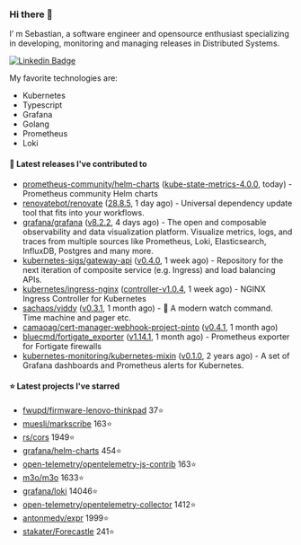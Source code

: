 ### Hi there 👋

I’ m Sebastian, a software engineer and opensource enthusiast specializing in developing, monitoring and managing releases in Distributed Systems.

[![Linkedin Badge](https://img.shields.io/badge/-LinkedIn-blue?style=flat&logo=Linkedin&logoColor=white&link=https://www.linkedin.com/in/sebastian-poxhofer/)](https://www.linkedin.com/in/sebastian-poxhofer/)

My favorite technologies are:
 - Kubernetes
 - Typescript
 - Grafana
 - Golang
 - Prometheus
 - Loki




#### 🚀 Latest releases I've contributed to

- [prometheus-community/helm-charts](https://github.com/prometheus-community/helm-charts) ([kube-state-metrics-4.0.0](https://github.com/prometheus-community/helm-charts/releases/tag/kube-state-metrics-4.0.0), today) - Prometheus community Helm charts
- [renovatebot/renovate](https://github.com/renovatebot/renovate) ([28.8.5](https://github.com/renovatebot/renovate/releases/tag/28.8.5), 1 day ago) - Universal dependency update tool that fits into your workflows.
- [grafana/grafana](https://github.com/grafana/grafana) ([v8.2.2](https://github.com/grafana/grafana/releases/tag/v8.2.2), 4 days ago) - The open and composable observability and data visualization platform. Visualize metrics, logs, and traces from multiple sources like Prometheus, Loki, Elasticsearch, InfluxDB, Postgres and many more. 
- [kubernetes-sigs/gateway-api](https://github.com/kubernetes-sigs/gateway-api) ([v0.4.0](https://github.com/kubernetes-sigs/gateway-api/releases/tag/v0.4.0), 1 week ago) - Repository for the next iteration of composite service (e.g. Ingress) and load balancing APIs.
- [kubernetes/ingress-nginx](https://github.com/kubernetes/ingress-nginx) ([controller-v1.0.4](https://github.com/kubernetes/ingress-nginx/releases/tag/controller-v1.0.4), 1 week ago) - NGINX Ingress Controller for Kubernetes
- [sachaos/viddy](https://github.com/sachaos/viddy) ([v0.3.1](https://github.com/sachaos/viddy/releases/tag/v0.3.1), 1 month ago) - 👀 A modern watch command. Time machine and pager etc.
- [camaoag/cert-manager-webhook-project-pinto](https://github.com/camaoag/cert-manager-webhook-project-pinto) ([v0.4.1](https://github.com/camaoag/cert-manager-webhook-project-pinto/releases/tag/v0.4.1), 1 month ago)
- [bluecmd/fortigate_exporter](https://github.com/bluecmd/fortigate_exporter) ([v1.14.1](https://github.com/bluecmd/fortigate_exporter/releases/tag/v1.14.1), 1 month ago) - Prometheus exporter for Fortigate firewalls
- [kubernetes-monitoring/kubernetes-mixin](https://github.com/kubernetes-monitoring/kubernetes-mixin) ([v0.1.0](https://github.com/kubernetes-monitoring/kubernetes-mixin/releases/tag/v0.1.0), 2 years ago) -  A set of Grafana dashboards and Prometheus alerts for Kubernetes.

#### ⭐ Latest projects I've starred

- [fwupd/firmware-lenovo-thinkpad](https://github.com/fwupd/firmware-lenovo-thinkpad}) 37⭐
- [muesli/markscribe](https://github.com/muesli/markscribe}) 163⭐
- [rs/cors](https://github.com/rs/cors}) 1949⭐
- [grafana/helm-charts](https://github.com/grafana/helm-charts}) 454⭐
- [open-telemetry/opentelemetry-js-contrib](https://github.com/open-telemetry/opentelemetry-js-contrib}) 163⭐
- [m3o/m3o](https://github.com/m3o/m3o}) 1633⭐
- [grafana/loki](https://github.com/grafana/loki}) 14046⭐
- [open-telemetry/opentelemetry-collector](https://github.com/open-telemetry/opentelemetry-collector}) 1412⭐
- [antonmedv/expr](https://github.com/antonmedv/expr}) 1999⭐
- [stakater/Forecastle](https://github.com/stakater/Forecastle}) 241⭐
